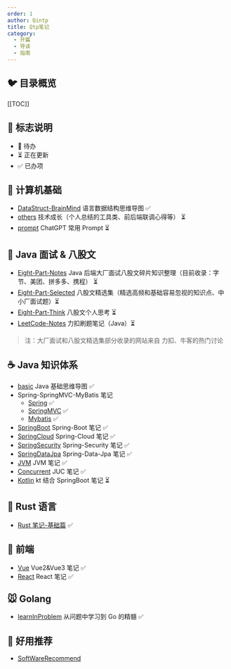 ```yaml
---
order: 1
author: Qintp
title: Qtp笔记
category:
  - 开篇
  - 导读
  - 指南
---
```


## :bird: 目录概览

[[TOC]]

## :milky_way: 标志说明

- 🚫 待办
- ⏳ 正在更新
- ✅ 已办项

## :baby_chick: 计算机基础

- [DataStruct-BrainMind](/fundamental/datastruct.md) 语言数据结构思维导图 ✅
- [others](/others/personal_tech.md) 技术成长（个人总结的工具类、前后端联调心得等） ⏳
- [prompt](/others/chatgpt_prompt) ChatGPT 常用 Prompt ⏳

## :tiger: Java 面试 & 八股文

- [Eight-Part-Notes](/Java/eightpart/giant.md) Java 后端大厂面试八股文碎片知识整理（目前收录：字节、美团、拼多多、携程） ⏳
- [Eight-Part-Selected](/Java/eightpart/foundation.md) 八股文精选集（精选高频和基础容易忽视的知识点、中小厂面试题）⏳
- [Eight-Part-Think](/Java/eightpart/think.md) 八股文个人思考 ⏳
- [LeetCode-Notes](/Java/leetcode/leetcode.md) 力扣刷题笔记（Java）⏳

> 注：大厂面试和八股文精选集部分收录的网站来自 力扣、牛客的热门讨论

## :coffee: Java 知识体系

- [basic](/Java/basic/basic.md) Java 基础思维导图 ✅
- Spring-SpringMVC-MyBatis 笔记
  - [Spring](/Java/fm/Spring.md) ✅
  - [SpringMVC](/Java/fm/SpringMVC.md) ✅
  - [Mybatis](/Java/fm/Mybatis.md) ✅
- [SpringBoot](/Java/fm/SpringBoot.md) Spring-Boot 笔记 ✅
- [SpringCloud](/Java/fm/SpringCloud.md) Spring-Cloud 笔记 ✅
- [SpringSecurity](/Java/fm/SpringSecurity.md) Spring-Security 笔记 ✅
- [SpringDataJpa](/Java/fm/SpringDataJpa.md) Spring-Data-Jpa 笔记 ✅
- [JVM](/Java/jvm/part1/1.简介.md) JVM 笔记 ✅
- [Concurrent](/Java/concurrent/concurrent.md) JUC 笔记 ✅
- [Kotlin](/Java/kotlin/kotlin.md) kt 结合 SpringBoot 笔记 ⏳

## 🦀 Rust 语言

- [Rust 笔记-基础篇](/rust/basic.md) ✅

## :ocean: 前端

- [Vue](/frontend/vue/vue.md) Vue2&Vue3 笔记 ✅
- [React](/frontend/react/react.md) React 笔记 ✅

## :mouse: Golang

- [learnInProblem](/golang/learnInProblem.md) 从问题中学习到 Go 的精髓 ✅

## 🍒 好用推荐

- [SoftWareRecommend](/recommend/software.md)
